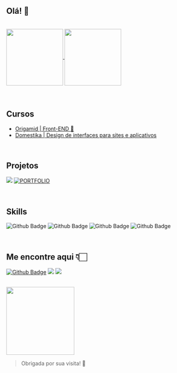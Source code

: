 ## Olá! 👋
<br/>

<a href="https://github.com/carlsz23">
  <img align="center" src="https://github-readme-stats.vercel.app/api/top-langs/?username=carlsz23&theme=buefy&layout=compact" height="150" />
</a>
<a href="https://github.com/carlsz23">
  <img align="center" src="https://github-readme-stats.vercel.app/api?username=carlsz23&theme=buefy&show_icons=true" height="150"/>
</a>


<br/>
<br/>
<br/>
 

## Cursos

- [Origamid | Front-END 🐺](https://www.origamid.com/)
- [Domestika | Design de interfaces para sites e aplicativos](https://www.domestika.org/pt/courses/1456-design-de-interfaces-para-sites-e-aplicativos)


<br/>

## Projetos

[<img src="https://img.shields.io/badge/Itch.io-FA5C5C?style=for-the-badge&logo=itchdotio&logoColor=white" />](https://carlsz.itch.io/) 
[![PORTFOLIO](https://img.shields.io/badge/Portfólio-792EE5?style=for-the-badge&)](#)




<br/>

## Skills

![Github Badge](https://img.shields.io/badge/HTML5-E34F26?style=for-the-badge&logo=html5&logoColor=white) ![Github Badge](https://img.shields.io/badge/CSS3-1572B6?style=for-the-badge&logo=css3&logoColor=white) ![Github Badge](https://img.shields.io/badge/Python-3776AB?style=for-the-badge&logo=python&logoColor=white) ![Github Badge](https://img.shields.io/badge/Git-F05032?style=for-the-badge&logo=git&logoColor=white)

<br />




## Me encontre aqui 👇🏻

[![Github Badge](https://img.shields.io/badge/Instagram-E4405F?style=for-the-badge&logo=instagram&logoColor=white)](https://www.instagram.com/carla_xd/?hl=pt-br) [<img src="https://img.shields.io/badge/LinkedIn-0077B5?style=for-the-badge&logo=linkedin&logoColor=white" />](https://www.linkedin.com/in/carla-marquesz/) [<img src="https://img.shields.io/badge/Discord-7289DA?style=for-the-badge&logo=discord&logoColor=white" />](https://discord.com/)




<br/>

<img src="https://2.bp.blogspot.com/-2os2xtMEviU/XHXvygl_SrI/AAAAAABERBQ/BCQ-RJ4MM9kiBl4Oz0d_1Y4sv5LlTYE4ACLcBGAs/s1600/AW3554685_00.gif" height="180"/>

> Obrigada por sua visita! :sparkling_heart:
